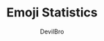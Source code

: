 ---
title: Emoji Statistics
author: DevilBro
description_markdown: >-
  Adds several options to get more information about emojis and emojiservers.

    - You can enable/disable the option to get the name and server of an emoji when you hover over it inside the emojipicker.
    - You can enable/disable the option to add a button in the emojipicker to open an overview of your servers with some information.
github: https://github.com/mwittrien/
download: https://github.com/mwittrien/BetterDiscordAddons/tree/master/Plugins/EmojiStatistics
support: https://discord.gg/Z7PBux5
tags:
layout: product
ghcommentid: 45
---